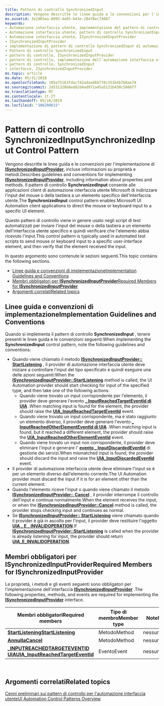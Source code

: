```yaml
---
title: Pattern di controllo SynchronizedInput
description: Vengono descritte le linee guida e le convenzioni per l'implementazione di ISynchronizedInputProvider, incluse informazioni su proprietà e metodi.
ms.assetid: 3e2d65ea-8093-4e65-b43e-28478ec74607
keywords:
- Automazione interfaccia utente, implementazione del pattern di controllo SynchronizedInput
- Automazione interfaccia utente, pattern di controllo SynchronizedInput
- Automazione interfaccia utente, ISynchronizedInputProvider
- ISynchronizedInputProvider
- implementazione di pattern di controllo SynchronizedInput di automazione interfaccia utente
- Pattern di controllo SynchronizedInput
- pattern di controllo, ISynchronizedInputProvider
- pattern di controllo, implementazione dell'automazione interfaccia utente SynchronizedInput
- pattern di controllo, SynchronizedInput
- interfacce, ISynchronizedInputProvider
ms.topic: article
ms.date: 05/31/2018
ms.openlocfilehash: 105e75163fdac742adaad6b778c251b4b7b8ae70
ms.sourcegitcommit: 2d531328b6ed82d4ad971a45a5131b430c5866f7
ms.translationtype: MT
ms.contentlocale: it-IT
ms.lasthandoff: 09/16/2019
ms.locfileid: "106298615"
---
```

# <a name="synchronizedinput-control-pattern"></a><span data-ttu-id="5412b-113">Pattern di controllo SynchronizedInput</span><span class="sxs-lookup"><span data-stu-id="5412b-113">SynchronizedInput Control Pattern</span></span>

<span data-ttu-id="5412b-114">Vengono descritte le linee guida e le convenzioni per l'implementazione di [**ISynchronizedInputProvider**](/windows/desktop/api/UIAutomationCore/nn-uiautomationcore-isynchronizedinputprovider), incluse informazioni su proprietà e metodi.</span><span class="sxs-lookup"><span data-stu-id="5412b-114">Describes guidelines and conventions for implementing [**ISynchronizedInputProvider**](/windows/desktop/api/UIAutomationCore/nn-uiautomationcore-isynchronizedinputprovider), including information about properties and methods.</span></span> <span data-ttu-id="5412b-115">Il pattern di controllo **SynchronizedInput** consente alle applicazioni client di automazione interfaccia utente Microsoft di indirizzare l'input del mouse o della tastiera a un elemento specifico dell'interfaccia utente.</span><span class="sxs-lookup"><span data-stu-id="5412b-115">The **SynchronizedInput** control pattern enables Microsoft UI Automation client applications to direct the mouse or keyboard input to a specific UI element.</span></span>

<span data-ttu-id="5412b-116">Questo pattern di controllo viene in genere usato negli script di test automatizzati per inviare l'input del mouse o della tastiera a un elemento dell'interfaccia utente specifico e quindi verificare che l'elemento abbia ricevuto l'input.</span><span class="sxs-lookup"><span data-stu-id="5412b-116">This control pattern is typically used in automated test scripts to send mouse or keyboard input to a specific user-interface element, and then verify that the element received the input.</span></span>

<span data-ttu-id="5412b-117">In questo argomento sono contenute le sezioni seguenti.</span><span class="sxs-lookup"><span data-stu-id="5412b-117">This topic contains the following sections.</span></span>

-   [<span data-ttu-id="5412b-118">Linee guida e convenzioni di implementazione</span><span class="sxs-lookup"><span data-stu-id="5412b-118">Implementation Guidelines and Conventions</span></span>](#implementation-guidelines-and-conventions)
-   [<span data-ttu-id="5412b-119">Membri obbligatori per **ISynchronizedInputProvider**</span><span class="sxs-lookup"><span data-stu-id="5412b-119">Required Members for **ISynchronizedInputProvider**</span></span>](#required-members-for-isynchronizedinputprovider)
-   [<span data-ttu-id="5412b-120">Argomenti correlati</span><span class="sxs-lookup"><span data-stu-id="5412b-120">Related topics</span></span>](#related-topics)

## <a name="implementation-guidelines-and-conventions"></a><span data-ttu-id="5412b-121">Linee guida e convenzioni di implementazione</span><span class="sxs-lookup"><span data-stu-id="5412b-121">Implementation Guidelines and Conventions</span></span>

<span data-ttu-id="5412b-122">Quando si implementa il pattern di controllo **SynchronizedInput** , tenere presenti le linee guida e le convenzioni seguenti:</span><span class="sxs-lookup"><span data-stu-id="5412b-122">When implementing the **SynchronizedInput** control pattern, note the following guidelines and conventions:</span></span>

-   <span data-ttu-id="5412b-123">Quando viene chiamato il metodo [**ISynchronizedInputProvider:: StartListening**](/windows/desktop/api/UIAutomationCore/nf-uiautomationcore-isynchronizedinputprovider-startlistening) , il provider di automazione interfaccia utente deve iniziare a controllare l'input del tipo specificato e quindi eseguire una delle azioni seguenti:</span><span class="sxs-lookup"><span data-stu-id="5412b-123">When the [**ISynchronizedInputProvider::StartListening**](/windows/desktop/api/UIAutomationCore/nf-uiautomationcore-isynchronizedinputprovider-startlistening) method is called, the UI Automation provider should start checking for input of the specified type, and then take one of the following actions:</span></span>
    -   <span data-ttu-id="5412b-124">Quando viene trovato un input corrispondente per l'elemento, il provider deve generare l'evento [**\_ InputReachedTargetEventId di UIA**](uiauto-event-ids.md) .</span><span class="sxs-lookup"><span data-stu-id="5412b-124">When matching input is found for the element, the provider should raise the [**UIA\_InputReachedTargetEventId**](uiauto-event-ids.md) event.</span></span>
    -   <span data-ttu-id="5412b-125">Quando viene trovato un input corrispondente, ma è stato raggiunto un elemento diverso, il provider deve generare l'evento [**\_ InputReachedOtherElementEventId di UIA**](uiauto-event-ids.md) .</span><span class="sxs-lookup"><span data-stu-id="5412b-125">When matching input is found, but it reached a different element, the provider should raise the [**UIA\_InputReachedOtherElementEventId**](uiauto-event-ids.md) event.</span></span>
    -   <span data-ttu-id="5412b-126">Quando viene trovato un input non corrispondente, il provider deve eliminare l'input e generare l' [**evento \_ InputDiscardedEventId**](uiauto-event-ids.md) di gestione dei servizi.</span><span class="sxs-lookup"><span data-stu-id="5412b-126">When mismatched input is found, the provider should discard the input and raise the [**UIA\_InputDiscardedEventId**](uiauto-event-ids.md) event.</span></span>
-   <span data-ttu-id="5412b-127">Il provider di automazione interfaccia utente deve eliminare l'input se è per un elemento diverso dall'elemento corrente.</span><span class="sxs-lookup"><span data-stu-id="5412b-127">The UI Automation provider must discard the input if it is for an element other than the current element.</span></span>
-   <span data-ttu-id="5412b-128">Quando l'elemento riceve l'input o quando viene chiamato il metodo [**ISynchronizedInputProvider:: Cancel**](/windows/desktop/api/UIAutomationCore/nf-uiautomationcore-isynchronizedinputprovider-cancel) , il provider interrompe il controllo dell'input e continua normalmente.</span><span class="sxs-lookup"><span data-stu-id="5412b-128">When the element receives the input, or when the [**ISynchronizedInputProvider::Cancel**](/windows/desktop/api/UIAutomationCore/nf-uiautomationcore-isynchronizedinputprovider-cancel) method is called, the provider stops checking input and continues as normal.</span></span>
-   <span data-ttu-id="5412b-129">Se [**ISynchronizedInputProvider:: StartListening**](/windows/desktop/api/UIAutomationCore/nf-uiautomationcore-isynchronizedinputprovider-startlistening) viene chiamato quando il provider è già in ascolto per l'input, il provider deve restituire l'oggetto [**UIA \_ E \_ INVALIDOPERATION**](uiauto-error-codes.md).</span><span class="sxs-lookup"><span data-stu-id="5412b-129">If [**ISynchronizedInputProvider::StartListening**](/windows/desktop/api/UIAutomationCore/nf-uiautomationcore-isynchronizedinputprovider-startlistening) is called when the provider is already listening for input, the provider should return [**UIA\_E\_INVALIDOPERATION**](uiauto-error-codes.md).</span></span>

## <a name="required-members-for-isynchronizedinputprovider"></a><span data-ttu-id="5412b-130">Membri obbligatori per **ISynchronizedInputProvider**</span><span class="sxs-lookup"><span data-stu-id="5412b-130">Required Members for **ISynchronizedInputProvider**</span></span>

<span data-ttu-id="5412b-131">Le proprietà, i metodi e gli eventi seguenti sono obbligatori per l'implementazione dell'interfaccia [**ISynchronizedInputProvider**](/windows/desktop/api/UIAutomationCore/nn-uiautomationcore-isynchronizedinputprovider) .</span><span class="sxs-lookup"><span data-stu-id="5412b-131">The following properties, methods, and events are required for implementing the [**ISynchronizedInputProvider**](/windows/desktop/api/UIAutomationCore/nn-uiautomationcore-isynchronizedinputprovider) interface.</span></span>



| <span data-ttu-id="5412b-132">Membri obbligatori</span><span class="sxs-lookup"><span data-stu-id="5412b-132">Required members</span></span>                                                                         | <span data-ttu-id="5412b-133">Tipo di membro</span><span class="sxs-lookup"><span data-stu-id="5412b-133">Member type</span></span> | <span data-ttu-id="5412b-134">Note</span><span class="sxs-lookup"><span data-stu-id="5412b-134">Notes</span></span> |
|------------------------------------------------------------------------------------------|-------------|-------|
| [<span data-ttu-id="5412b-135">**StartListening**</span><span class="sxs-lookup"><span data-stu-id="5412b-135">**StartListening**</span></span>](/windows/desktop/api/UIAutomationCore/nf-uiautomationcore-isynchronizedinputprovider-startlistening)               | <span data-ttu-id="5412b-136">Metodo</span><span class="sxs-lookup"><span data-stu-id="5412b-136">Method</span></span>      | <span data-ttu-id="5412b-137">nessuno</span><span class="sxs-lookup"><span data-stu-id="5412b-137">None</span></span>  |
| [<span data-ttu-id="5412b-138">**Annulla**</span><span class="sxs-lookup"><span data-stu-id="5412b-138">**Cancel**</span></span>](/windows/desktop/api/UIAutomationCore/nf-uiautomationcore-isynchronizedinputprovider-cancel)                               | <span data-ttu-id="5412b-139">Metodo</span><span class="sxs-lookup"><span data-stu-id="5412b-139">Method</span></span>      | <span data-ttu-id="5412b-140">nessuno</span><span class="sxs-lookup"><span data-stu-id="5412b-140">None</span></span>  |
| [<span data-ttu-id="5412b-141">**\_INPUTREACHEDTARGETEVENTID UIA**</span><span class="sxs-lookup"><span data-stu-id="5412b-141">**UIA\_InputReachedTargetEventId**</span></span>](uiauto-event-ids.md) | <span data-ttu-id="5412b-142">Evento</span><span class="sxs-lookup"><span data-stu-id="5412b-142">Event</span></span>       | <span data-ttu-id="5412b-143">nessuno</span><span class="sxs-lookup"><span data-stu-id="5412b-143">None</span></span>  |



 

## <a name="related-topics"></a><span data-ttu-id="5412b-144">Argomenti correlati</span><span class="sxs-lookup"><span data-stu-id="5412b-144">Related topics</span></span>

<dl> <dt>

[<span data-ttu-id="5412b-145">Cenni preliminari sui pattern di controllo per l'automazione interfaccia utente</span><span class="sxs-lookup"><span data-stu-id="5412b-145">UI Automation Control Patterns Overview</span></span>](uiauto-controlpatternsoverview.md)
</dt> </dl>

 

 





